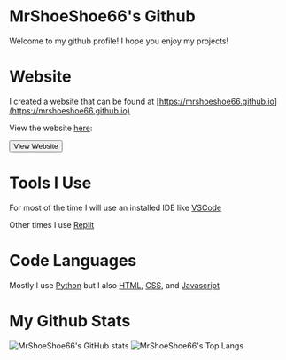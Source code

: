 # MrShoeShoe66's Github

Welcome to my github profile! I hope you enjoy my projects!

# Website

I created a website that can be found at [https://mrshoeshoe66.github.io](https://mrshoeshoe66.github.io)

View the website [here](https://mrshoeshoe66.github.io):

[<button>View Website</button>](https://mrshoeshoe66.github.io)

# Tools I Use

For most of the time I will use an installed IDE like [VSCode](https://code.visualstudio.com/)

Other times I use [Replit](https://repl.it)

# Code Languages

Mostly I use [Python](https://python.org) but I also [HTML](https://html.com), [CSS](https://html.com), and [Javascript](https://javascript.com/)

# My Github Stats 

![MrShoeShoe66's GitHub stats](https://github-readme-stats.vercel.app/api?username=MrShoeShoe66)
![MrShoeShoe66's Top Langs](https://github-readme-stats.vercel.app/api/top-langs/?username=MrShoeShoe66)
